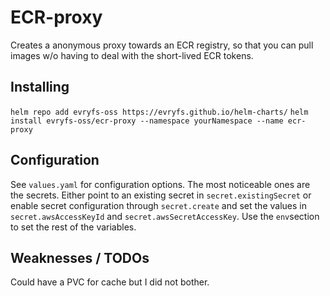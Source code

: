 # ECR-proxy

Creates a anonymous proxy towards an ECR registry,
so that you can pull images w/o having to deal with the short-lived ECR tokens.

## Installing

`helm repo add evryfs-oss https://evryfs.github.io/helm-charts/`
`helm install evryfs-oss/ecr-proxy --namespace yourNamespace --name ecr-proxy`

## Configuration

See `values.yaml` for configuration options. The most noticeable ones are the secrets.
Either point to an existing secret in `secret.existingSecret` or
enable secret configuration through `secret.create` and set the values in `secret.awsAccessKeyId` and `secret.awsSecretAccessKey`.
Use the `env`section to set the rest of the variables.


## Weaknesses / TODOs
Could have a PVC for cache but I did not bother.
